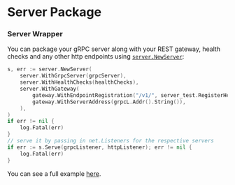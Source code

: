 # Server Package

### Server Wrapper

You can package your gRPC server along with your REST gateway, health checks and any other http endpoints using [`server.NewServer`](server/server.go):
```go
s, err := server.NewServer(
    server.WithGrpcServer(grpcServer),
    server.WithHealthChecks(healthChecks),
    server.WithGateway(
        gateway.WithEndpointRegistration("/v1/", server_test.RegisterHelloHandlerFromEndpoint),
        gateway.WithServerAddress(grpcL.Addr().String()),
    ),
)
if err != nil {
    log.Fatal(err)
}
// serve it by passing in net.Listeners for the respective servers
if err := s.Serve(grpcListener, httpListener); err != nil {
    log.Fatal(err)
}
```
You can see a full example [here](server/server_example_test.go).